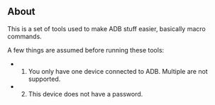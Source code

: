 ## About

This is a set of tools used to make ADB stuff easier, basically macro commands.

A few things are assumed before running these tools:
 - 1. You only have one device connected to ADB. Multiple are not supported. 
 - 2. This device does not have a password. 

 